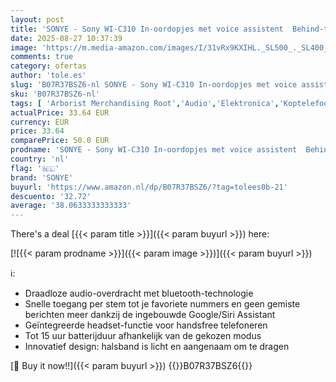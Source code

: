 ```yaml
---
layout: post
title: 'SONYE - Sony WI-C310 In-oordopjes met voice assistent  Behind-the-neck design  geïntegreerde headset-functie  zwart'
date: 2025-08-27 10:37:39
image: 'https://m.media-amazon.com/images/I/31vRx9KXIHL._SL500_._SL400_.jpg'
comments: true
category: ofertas
author: 'tole.es'
slug: 'B07R37BSZ6-nl SONYE - Sony WI-C310 In-oordopjes met voice assistent...'
sku: 'B07R37BSZ6-nl'
tags: [ 'Arborist Merchandising Root','Audio','Elektronica','Koptelefoons & oordopjes','Koptelefoons, oordopjes & accessoires','Oordopjes','Self Service','Special Features Stores','be0c145d-645e-47ab-b638-53e8112e3d67_0','be0c145d-645e-47ab-b638-53e8112e3d67_8201','sonye','🇳🇱', ]
actualPrice: 33.64 EUR
currency: EUR
price: 33.64
comparePrice: 50.0 EUR
prodname: 'SONYE - Sony WI-C310 In-oordopjes met voice assistent  Behind-the-neck design  geïntegreerde headset-functie  zwart'
country: 'nl'
flag: '🇳🇱'
brand: 'SONYE'
buyurl: 'https://www.amazon.nl/dp/B07R37BSZ6/?tag=tolees0b-21'
descuento: '32.72'
average: '38.0633333333333'
---
```


There's a deal [{{< param title >}}]({{< param buyurl >}})  here:

[![{{< param prodname >}}]({{< param image >}})]({{< param buyurl >}})

ℹ️:

- Draadloze audio-overdracht met bluetooth-technologie
- Snelle toegang per stem tot je favoriete nummers en geen gemiste berichten meer dankzij de ingebouwde Google/Siri Assistant
- Geïntegreerde headset-functie voor handsfree telefoneren
- Tot 15 uur batterijduur afhankelijk van de gekozen modus
- Innovatief design: halsband is licht en aangenaam om te dragen

[🛒 Buy it now!!]({{< param buyurl >}})
{{<world>}}B07R37BSZ6{{</world>}}
